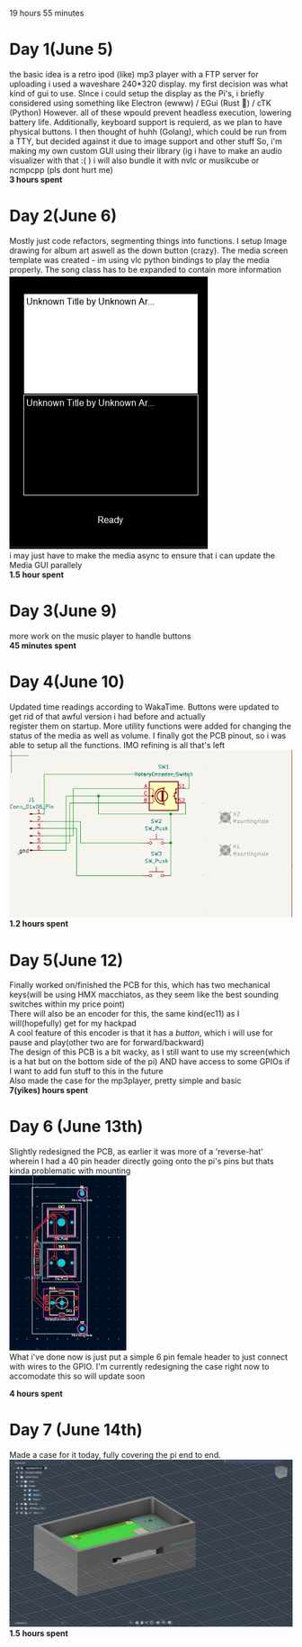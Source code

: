 19 hours 55 minutes

# Day 1(June 5)

the basic idea is a retro ipod (like) mp3 player with a FTP server for uploading
i used a waveshare 240\*320 display.
my first decision was what kind of gui to use. SInce i could setup the display as the Pi's, i briefly considered using something like Electron (ewww) / EGui (Rust :crab:) / cTK (Python)
However. all of these wpould prevent headless execution, lowering battery life. Additionally, keyboard support is requierd, as we plan to have physical buttons. I then thought of huhh (Golang), which could be run from a TTY, but decided against it due to image support and other stuff
So, i'm making my own custom GUI using their library (ig i have to make an audio visualizer with that :( )
i will also bundle it with nvlc or musikcube or ncmpcpp (pls dont hurt me)<br>
**3 hours spent**

# Day 2(June 6)

Mostly just code refactors, segmenting things into functions. I setup Image drawing for album art aswell as the down button (crazy).
The media screen template was created - im using vlc python bindings to play the media properly. The song class has to be expanded to contain more information <br>
![alt text](IMG1.png)<br>
i may just have to make the media async to ensure that i can update the Media GUI parallely
<br>
**1.5 hour spent**

# Day 3(June 9)

more work on the music player to handle buttons<br>
**45 minutes spent**

# Day 4(June 10)

Updated time readings according to WakaTime. Buttons were updated to get rid of that awful version i had before and actually <br>
register them on startup. More utility functions were added for changing the status of the media as well as volume. I finally got the PCB pinout, so i was able to setup all the functions. IMO refining is all that's left <br>
![alt text](IMG2.png)<br>
**1.2 hours spent**

# Day 5(June 12)

Finally worked on/finished the PCB for this, which has two mechanical keys(will be using HMX macchiatos, as they seem like the best sounding switches within my price point)<br>
There will also be an encoder for this, the same kind(ec11) as I will(hopefully) get for my hackpad<br>
A cool feature of this encoder is that it has a *button*, which i will use for pause and play(other two are for forward/backward)<br>
The design of this PCB is a bit wacky, as I still want to use my screen(which is a hat but on the bottom side of the pi) AND have access to some GPIOs if I want to add fun stuff to this in the future<br>
Also made the case for the mp3player, pretty simple and basic<br>
**7(yikes) hours spent**

# Day 6 (June 13th)

Slightly redesigned the PCB, as earlier it was more of a 'reverse-hat' wherein I had a 40 pin header directly going onto the pi's pins but thats kinda problematic with mounting<br>
![iMG](Assets/PCB.png)<br>
What i've done now is just put a simple 6 pin female header to just connect with wires to the GPIO. I'm currently redesigning the case right now to accomodate this so will update soon<br>

**4 hours spent**

# Day 7 (June 14th)

Made a case for it today, fully covering the pi end to end.<br>
![img](Assets/CASE.png)
**1.5 hours spent**
